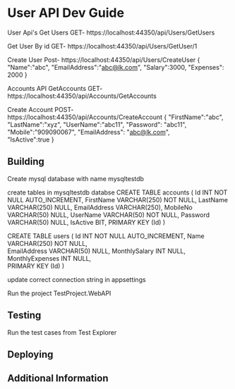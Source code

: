 # User API Dev Guide
User Api's
Get Users
GET- https://localhost:44350/api/Users/GetUsers

Get User By id
GET- https://localhost:44350/api/Users/GetUser/1

Create User
Post- https://localhost:44350/api/Users/CreateUser
	{
    		"Name":"abc",
    		"EmailAddress":"abc@lk.com",
    		"Salary":3000,
    		"Expenses": 2000
	}

Accounts API
GetAccounts
GET- https://localhost:44350/api/Accounts/GetAccounts

Create Account
POST- https://localhost:44350/api/Accounts/CreateAccount
{
    "FirstName":"abc",
    "LastName":"xyz",
    "UserName":"abc11",
    "Password": "abc11",
    "Mobile":"909090067",
    "EmailAddress": "abc@lk.com",   
    "IsActive":true
}


## Building

Create mysql database with name mysqltestdb

 create tables in mysqltestdb databse
CREATE TABLE accounts (
     Id INT NOT NULL AUTO_INCREMENT,
     FirstName VARCHAR(250) NOT NULL,
     LastName VARCHAR(250) NULL,
     EmailAddress  VARCHAR(250),
     MobileNo VARCHAR(50) NULL,
     UserName VARCHAR(50) NOT NULL,
     Password VARCHAR(50) NULL,
     IsActive BIT,
     PRIMARY KEY (Id)
)

CREATE TABLE users (
     Id INT NOT NULL AUTO_INCREMENT,
     Name VARCHAR(250) NOT NULL,    
     EmailAddress  VARCHAR(50) NULL,
     MonthlySalary INT NULL,
	 MonthlyExpenses INT NULL,   
     PRIMARY KEY (Id)
)

update correct connection string in appsettings 

Run the project TestProject.WebAPI

## Testing

Run the test cases from Test Explorer

## Deploying

## Additional Information